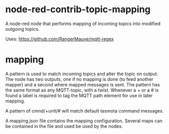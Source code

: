 # node-red-contrib-topic-mapping

A node-red node that performs mapping of incoming topics into modified outgoing topics.

Uses:
https://github.com/RangerMauve/mqtt-regex

# mapping

A pattern is used to match incoming topics and alter the topic on output. The node has two outputs, one if no mapping is done (to feed another mapper) and a second where mapped messages is sent.
The pattern has the same format as any MQTT-topic, with a twist. Whenever a + or a # is found a label is required to tag the MQTT path element for use in later mapping.

A pattern of cmnd/+unit/# will match default tasmota command messages.

A mapping.json file contains the mapping configuration. Several maps can be contained in the file and used be used by the nodes.
